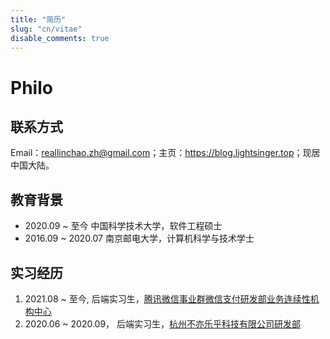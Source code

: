 ```yaml
---
title: "简历"
slug: "cn/vitae"
disable_comments: true
---
```


# Philo

## 联系方式

Email：reallinchao.zh@gmail.com；主页：<https://blog.lightsinger.top>；现居中国大陆。


## 教育背景

- 2020.09 ~ 至今 中国科学技术大学，软件工程硕士
- 2016.09 ~ 2020.07  南京邮电大学，计算机科学与技术学士

## 实习经历

1. 2021.08 ~ 至今, 后端实习生，[腾讯微信事业群微信支付研发部业务连续性机构中心](https://www.tencent.com/zh-cn)
2. 2020.06 ~ 2020.09， 后端实习生，[杭州不亦乐乎科技有限公司研发部](https://stepbeats.io/desktop/index.html)
